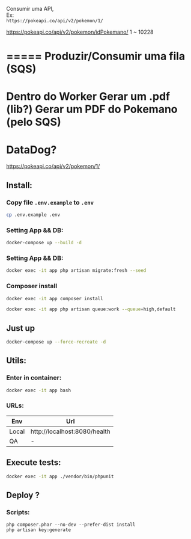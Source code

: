 
Consumir uma API,  
Ex:  
`https://pokeapi.co/api/v2/pokemon/1/` 


https://pokeapi.co/api/v2/pokemon/idPokemano/ 1 ~ 10228

=====
Produzir/Consumir uma fila (SQS)
=====
Dentro do Worker 
Gerar um .pdf (lib?)
Gerar um PDF do Pokemano (pelo SQS)
=====
DataDog?
=====



https://pokeapi.co/api/v2/pokemon/1/


## Install:

### Copy file `.env.example` to `.env`
```bash
cp .env.example .env
```

### Setting App && DB:
```bash
docker-compose up --build -d
```

### Setting App && DB:
```bash
docker exec -it app php artisan migrate:fresh --seed
```

### Composer install
```bash
docker exec -it app composer install
```


```bash
docker exec -it app php artisan queue:work --queue=high,default
```



## Just up
```bash
docker-compose up --force-recreate -d
```

## Utils:

### Enter in container:
```bash
docker exec -it app bash
```

### URLs:
| Env   | Url                         |   
|-------|-----------------------------|
| Local | http://localhost:8080/health |
| QA    | -                           |







## Execute tests:
```bash
docker exec -it app ./vendor/bin/phpunit
```

## Deploy ?

### Scripts:
```
php composer.phar --no-dev --prefer-dist install 
php artisan key:generate  
```
